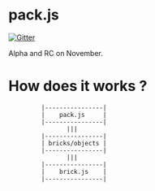 # pack.js

[![Gitter](https://badges.gitter.im/brickifys-brick-js/Lobby.svg)](https://gitter.im/brickifys-brick-js/Lobby?utm_source=badge&utm_medium=badge&utm_campaign=pr-badge&utm_content=badge)

Alpha and RC on November.

# How does it works ?

```
         |----------------|
         |    pack.js     |
         |----------------|
                |||
         |----------------|
         | bricks/objects |
         |----------------|
                |||
         |----------------|
         |    brick.js    |
         |----------------|
```
